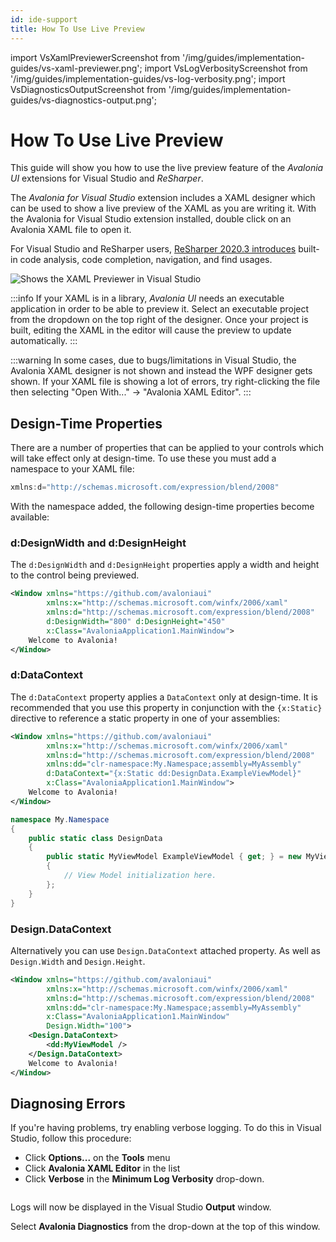 ```yaml
---
id: ide-support
title: How To Use Live Preview
---
```


import VsXamlPreviewerScreenshot from '/img/guides/implementation-guides/vs-xaml-previewer.png';
import VsLogVerbosityScreenshot from '/img/guides/implementation-guides/vs-log-verbosity.png';
import VsDiagnosticsOutputScreenshot from '/img/guides/implementation-guides/vs-diagnostics-output.png';

# How To Use Live Preview

This guide will show you how to use the live preview feature of the _Avalonia UI_ extensions for Visual Studio and _ReSharper_.

The _Avalonia for Visual Studio_ extension includes a XAML designer which can be used to show a live preview of the XAML as you are writing it. With the Avalonia for Visual Studio extension installed, double click on an Avalonia XAML file to open it.

For Visual Studio and ReSharper users, [ReSharper 2020.3 introduces](https://www.jetbrains.com/resharper/whatsnew/2020-3/#version-2020-3-avalonia-support) built-in code analysis, code completion, navigation, and find usages.

<img src={VsXamlPreviewerScreenshot} alt="Shows the XAML Previewer in Visual Studio"/>

:::info
If your XAML is in a library, _Avalonia UI_ needs an executable application in order to be able to preview it. Select an executable project from the dropdown on the top right of the designer. Once your project is built, editing the XAML in the editor will cause the preview to update automatically.
:::

:::warning
In some cases, due to bugs/limitations in Visual Studio, the Avalonia XAML designer is not shown and instead the WPF designer gets shown. If your XAML file is showing a lot of errors, try right-clicking the file then selecting "Open With..." → "Avalonia XAML Editor".
:::

## Design-Time Properties

There are a number of properties that can be applied to your controls which will take effect only at design-time. To use these you must add a namespace to your XAML file:

```csharp
xmlns:d="http://schemas.microsoft.com/expression/blend/2008"
```

With the namespace added, the following design-time properties become available:

### d:DesignWidth and d:DesignHeight

The `d:DesignWidth` and `d:DesignHeight` properties apply a width and height to the control being previewed.

```xml
<Window xmlns="https://github.com/avaloniaui"
        xmlns:x="http://schemas.microsoft.com/winfx/2006/xaml"
        xmlns:d="http://schemas.microsoft.com/expression/blend/2008"
        d:DesignWidth="800" d:DesignHeight="450"
        x:Class="AvaloniaApplication1.MainWindow">
    Welcome to Avalonia!
</Window>
```

### d:DataContext

The `d:DataContext` property applies a `DataContext` only at design-time. It is recommended that you use this property in conjunction with the `{x:Static}` directive to reference a static property in one of your assemblies:

```xml
<Window xmlns="https://github.com/avaloniaui"
        xmlns:x="http://schemas.microsoft.com/winfx/2006/xaml"
        xmlns:d="http://schemas.microsoft.com/expression/blend/2008"
        xmlns:dd="clr-namespace:My.Namespace;assembly=MyAssembly"
        d:DataContext="{x:Static dd:DesignData.ExampleViewModel}"
        x:Class="AvaloniaApplication1.MainWindow">
    Welcome to Avalonia!
</Window>
```

```csharp
namespace My.Namespace
{
    public static class DesignData
    {
        public static MyViewModel ExampleViewModel { get; } = new MyViewModel
        {
            // View Model initialization here.
        };
    }
}
```

### Design.DataContext

Alternatively you can use `Design.DataContext` attached property. As well as `Design.Width` and `Design.Height`.

```xml
<Window xmlns="https://github.com/avaloniaui"
        xmlns:x="http://schemas.microsoft.com/winfx/2006/xaml"
        xmlns:d="http://schemas.microsoft.com/expression/blend/2008"
        xmlns:dd="clr-namespace:My.Namespace;assembly=MyAssembly"
        x:Class="AvaloniaApplication1.MainWindow"
        Design.Width="100">
    <Design.DataContext>
        <dd:MyViewModel />
    </Design.DataContext>
    Welcome to Avalonia!
</Window>
```

## Diagnosing Errors

If you're having problems, try enabling verbose logging. To do this in Visual Studio, follow this procedure:

-  Click **Options...** on the **Tools** menu
-  Click **Avalonia XAML Editor** in the list
-  Click **Verbose** in the **Minimum Log Verbosity** drop-down.

<img src={VsLogVerbosityScreenshot} alt=""/>

Logs will now be displayed in the Visual Studio **Output** window.

Select **Avalonia Diagnostics** from the drop-down at the top of this window.

<img src={VsDiagnosticsOutputScreenshot} alt=""/>
